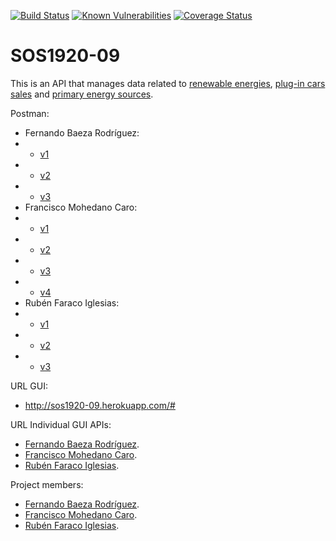 [![Build Status](https://travis-ci.org/gti-sos/SOS1920-09.svg?branch=master)](https://travis-ci.org/gti-sos/SOS1920-09)
[![Known Vulnerabilities](https://snyk.io/test/github/gti-sos/SOS1920-09/badge.svg?targetFile=package.json)](https://snyk.io/test/github/gti-sos/SOS1920-09?targetFile=package.json)
[![Coverage Status](https://coveralls.io/repos/github/gti-sos/SOS1920-09/badge.svg?branch=master)](https://coveralls.io/github/gti-sos/SOS1920-09?branch=master)

# SOS1920-09
This is an API that manages data related to [renewable energies](http://sos1920-09.herokuapp.com/#/renewableSourcesAPI), [plug-in cars sales](http://sos1920-09.herokuapp.com/#/plugInVehiclesAPI) and [primary energy sources](http://sos1920-09.herokuapp.com/#/oilCoalNuclearEnergyConsumptionAPI).

Postman:
* Fernando Baeza Rodríguez:
* * [v1](https://documenter.getpostman.com/view/10674128/SzYT4Lrv)
* * [v2](https://documenter.getpostman.com/view/10674128/Szme3xWC)
* * [v3](https://documenter.getpostman.com/view/10674128/SztD6TQp)
* Francisco Mohedano Caro:
* * [v1](https://documenter.getpostman.com/view/10805606/SzYT4Lrw)
* * [v2](https://documenter.getpostman.com/view/10805606/Szme3xGu)
* * [v3](https://documenter.getpostman.com/view/10805606/SztD4n9w)
* * [v4](https://documenter.getpostman.com/view/10805606/SztD4n9v)
* Rubén Faraco Iglesias:
* * [v1](https://documenter.getpostman.com/view/10667105/SzYT4Lrx)
* * [v2](https://documenter.getpostman.com/view/10667105/Szme4Hua)
* * [v3](https://documenter.getpostman.com/view/10667105/SztD6Te2)

URL GUI:
* http://sos1920-09.herokuapp.com/#

URL Individual GUI APIs:
* [Fernando Baeza Rodríguez](http://sos1920-09.herokuapp.com/#/plugInVehiclesAPI).
* [Francisco Mohedano Caro](http://sos1920-09.herokuapp.com/#/renewableSourcesAPI).
* [Rubén Faraco Iglesias](http://sos1920-09.herokuapp.com/#/oilCoalNuclearEnergyConsumptionAPI).

Project members: 
* [Fernando Baeza Rodríguez](https://github.com/nandobaeza97).
* [Francisco Mohedano Caro](https://github.com/pacomc).
* [Rubén Faraco Iglesias](https://github.com/rubenfaracoi).


